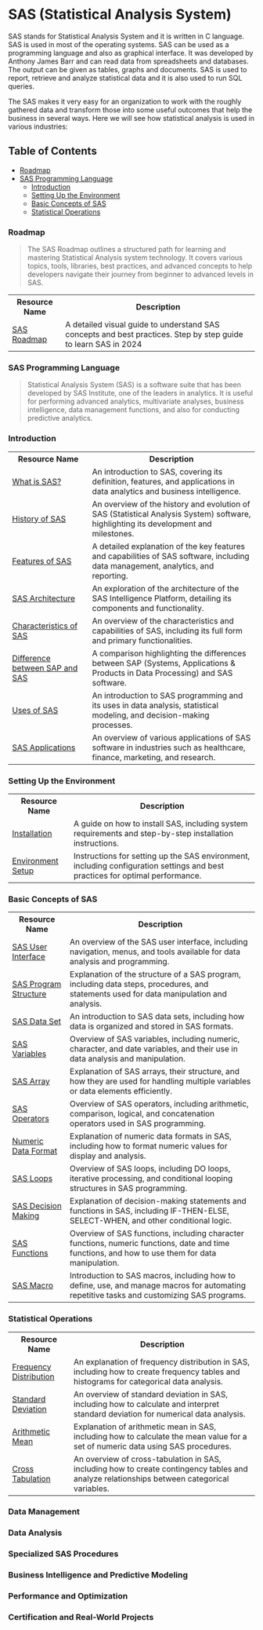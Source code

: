 # SAS (Statistical Analysis System)
SAS stands for Statistical Analysis System and it is written in C language. SAS is used in most of the operating systems. SAS can be used as a programming language and also as graphical interface. It was developed by Anthony James Barr and can read data from spreadsheets and databases. The output can be given as tables, graphs and documents. SAS is used to report, retrieve and analyze statistical data and it is also used to run SQL queries.

The SAS makes it very easy for an organization to work with the roughly gathered data and transform those into some useful outcomes that help the business in several ways. Here we will see how statistical analysis is used in various industries:

## Table of Contents

- [Roadmap](#roadmap)
- [SAS Programming Language](#sas-programming-language)
    - [Introduction](#introduction)
    - [Setting Up the Environment](#setting-up-the-environment)
    - [Basic Concepts of SAS](#basic-concepts-of-sas)
    - [Statistical Operations](#statistical-operations)

  

### Roadmap 
> The SAS Roadmap outlines a structured path for learning and mastering Statistical Analysis system technology. It covers various topics, tools, libraries, best practices, and advanced concepts to help developers navigate their journey from beginner to advanced levels in SAS.

<table>
  <tr>
    <th>Resource Name</th>
    <th>Description</th>
  </tr>
  <tr>
    <td><a href="https://medium.com/@careervira.community/guide-to-successful-sas-programmer-career-2024-india-edition-7ff399e7f380">SAS Roadmap</a></td>
    <td>A detailed visual guide to understand SAS concepts and best practices. Step by step guide to learn SAS in 2024</td>
  </tr>
</table>

### SAS Programming Language
> Statistical Analysis System (SAS) is a software suite that has been developed by SAS Institute, one of the leaders in analytics. It is useful for performing advanced analytics, multivariate analyses, business intelligence, data management functions, and also for conducting predictive analytics. 

### Introduction
> 
<table>
  <tr>
    <th>Resource Name</th>
    <th>Description</th>
  </tr>
  <tr>
    <td><a href="https://www.javatpoint.com/sas-introduction">What is SAS?</a></td>
    <td>An introduction to SAS, covering its definition, features, and applications in data analytics and business intelligence.</td>
  </tr>
  <tr>
    <td><a href="https://en.wikipedia.org/wiki/SAS_(software)">History of SAS</a></td>
    <td>An overview of the history and evolution of SAS (Statistical Analysis System) software, highlighting its development and milestones.</td>
  </tr>
  <tr>
    <td><a href="https://www.javatpoint.com/features-of-sas">Features of SAS</a></td>
    <td>A detailed explanation of the key features and capabilities of SAS software, including data management, analytics, and reporting.</td>
  </tr>
  <tr>
    <td><a href="https://www.javatpoint.com/sas-intelligence-platform-architecture">SAS Architecture</a></td>
    <td>An exploration of the architecture of the SAS Intelligence Platform, detailing its components and functionality.</td>
  </tr>
  <tr>
    <td><a href="https://www.geeksforgeeks.org/sas-full-form/">Characteristics of SAS</a></td>
    <td>An overview of the characteristics and capabilities of SAS, including its full form and primary functionalities.</td>
  </tr>
  <tr>
    <td><a href="https://www.geeksforgeeks.org/difference-between-sap-and-sas/">Difference between SAP and SAS</a></td>
    <td>A comparison highlighting the differences between SAP (Systems, Applications & Products in Data Processing) and SAS software.</td>
  </tr>
  <tr>
    <td><a href="https://www.geeksforgeeks.org/introduction-to-sas-programming/">Uses of SAS</a></td>
    <td>An introduction to SAS programming and its uses in data analysis, statistical modeling, and decision-making processes.</td>
  </tr>
  <tr>
    <td><a href="https://www.javatpoint.com/sas-applications">SAS Applications</a></td>
    <td>An overview of various applications of SAS software in industries such as healthcare, finance, marketing, and research.</td>
  </tr>
</table>



### Setting Up the Environment
> 

<table>
  <tr>
    <th>Resource Name</th>
    <th>Description</th>
  </tr>
  <tr>
    <td><a href="https://its.uiowa.edu/support/article/102328">Installation</a></td>
    <td>A guide on how to install SAS, including system requirements and step-by-step installation instructions.</td>
  </tr>
  <tr>
    <td><a href="https://data-flair.training/blogs/sas-environment/">Environment Setup</a></td>
    <td>Instructions for setting up the SAS environment, including configuration settings and best practices for optimal performance.</td>
  </tr>
</table>

### Basic Concepts of SAS
<table>
  <tr>
    <th>Resource Name</th>
    <th>Description</th>
  </tr>
  <tr>
    <td><a href="https://www.javatpoint.com/sas-user-interface">SAS User Interface</a></td>
    <td>An overview of the SAS user interface, including navigation, menus, and tools available for data analysis and programming.</td>
  </tr>
  <tr>
    <td><a href="https://www.javatpoint.com/sas-program-structure">SAS Program Structure</a></td>
    <td>Explanation of the structure of a SAS program, including data steps, procedures, and statements used for data manipulation and analysis.</td>
  </tr>
  <tr>
    <td><a href="https://www.javatpoint.com/sas-data-set">SAS Data Set</a></td>
    <td>An introduction to SAS data sets, including how data is organized and stored in SAS formats.</td>
  </tr>
  <tr>
    <td><a href="https://www.javatpoint.com/sas-variables">SAS Variables</a></td>
    <td>Overview of SAS variables, including numeric, character, and date variables, and their use in data analysis and manipulation.</td>
  </tr>
  <tr>
    <td><a href="https://www.javatpoint.com/sas-array">SAS Array</a></td>
    <td>Explanation of SAS arrays, their structure, and how they are used for handling multiple variables or data elements efficiently.</td>
  </tr>
  <tr>
    <td><a href="https://www.javatpoint.com/sas-operators">SAS Operators</a></td>
    <td>Overview of SAS operators, including arithmetic, comparison, logical, and concatenation operators used in SAS programming.</td>
  </tr>
  <tr>
    <td><a href="https://www.javatpoint.com/sas-numeric-data-format">Numeric Data Format</a></td>
    <td>Explanation of numeric data formats in SAS, including how to format numeric values for display and analysis.</td>
  </tr>
  <tr>
    <td><a href="https://www.javatpoint.com/sas-loops">SAS Loops</a></td>
    <td>Overview of SAS loops, including DO loops, iterative processing, and conditional looping structures in SAS programming.</td>
  </tr>
  <tr>
    <td><a href="https://www.javatpoint.com/sas-decision-making">SAS Decision Making</a></td>
    <td>Explanation of decision-making statements and functions in SAS, including IF-THEN-ELSE, SELECT-WHEN, and other conditional logic.</td>
  </tr>
  <tr>
    <td><a href="https://www.javatpoint.com/sas-functions">SAS Functions</a></td>
    <td>Overview of SAS functions, including character functions, numeric functions, date and time functions, and how to use them for data manipulation.</td>
  </tr>
  <tr>
    <td><a href="https://www.javatpoint.com/sas-macro">SAS Macro</a></td>
    <td>Introduction to SAS macros, including how to define, use, and manage macros for automating repetitive tasks and customizing SAS programs.</td>
  </tr>
</table>


### Statistical Operations 
> 
<table>
  <tr>
    <th>Resource Name</th>
    <th>Description</th>
  </tr>
  <tr>
    <td><a href="https://www.javatpoint.com/sas-frequency-distribution">Frequency Distribution</a></td>
    <td>An explanation of frequency distribution in SAS, including how to create frequency tables and histograms for categorical data analysis.</td>
  </tr>
  <tr>
    <td><a href="https://www.javatpoint.com/sas-standard-deviation">Standard Deviation</a></td>
    <td>An overview of standard deviation in SAS, including how to calculate and interpret standard deviation for numerical data analysis.</td>
  </tr>
  <tr>
    <td><a href="https://www.javatpoint.com/arithmetic-mean-in-sas">Arithmetic Mean</a></td>
    <td>Explanation of arithmetic mean in SAS, including how to calculate the mean value for a set of numeric data using SAS procedures.</td>
  </tr>
  <tr>
    <td><a href="https://www.javatpoint.com/cross-tabulation-in-sas">Cross Tabulation</a></td>
    <td>An overview of cross-tabulation in SAS, including how to create contingency tables and analyze relationships between categorical variables.</td>
  </tr>
</table>

### Data Management

### Data Analysis

### Specialized SAS Procedures

### Business Intelligence and Predictive Modeling

### Performance and Optimization
 
### Certification and Real-World Projects

### 